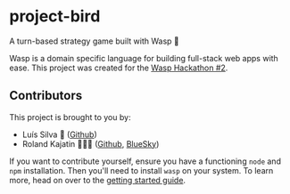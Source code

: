# project-bird

A turn-based strategy game built with Wasp 🐝

Wasp is a domain specific language for building full-stack web apps with ease. This
project was created for the [Wasp Hackathon #2](https://hackathon.wasp-lang.dev).

## Contributors

This project is brought to you by:

* Luís Silva 🥷 ([Github](https://github.com/LudeeD))
* Roland Kajatin 🧙🏼‍♂️ ([Github](https://github.com/Kajatin), [BlueSky](https://bsky.app/profile/kajatin.bsky.social))

If you want to contribute yourself, ensure you have a functioning `node` and `npm` installation.
Then you'll need to install `wasp` on your system. To learn more, head on over to the
[getting started guide](https://wasp-lang.dev/docs/quick-start).
